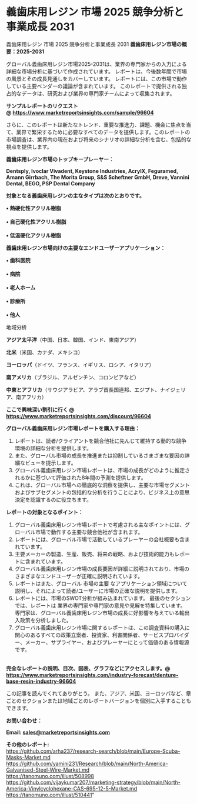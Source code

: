 # 義歯床用レジン 市場 2025 競争分析と事業成長 2031
 義歯床用レジン 市場 2025 競争分析と事業成長 2031
<strong><b>義歯床用レジン市場の概要：2025-2031</b></strong>

グローバル義歯床用レジン市場2025-2031は、業界の専門家からの入力による詳細な市場分析に基づいて作成されています。 レポートは、今後数年間で市場の風景とその成長見通しをカバーしています。 レポートには、この市場で動作している主要ベンダーの議論が含まれています。 このレポートで提供される独占的なデータは、研究および業界の専門家チームによって収集されます。

<strong>サンプルレポートのリクエスト @ <a href=https://www.marketreportsinsights.com/sample/96604>https://www.marketreportsinsights.com/sample/96604</a></strong>

さらに、このレポートは新たなトレンド、重要な推進力、課題、機会に焦点を当て、業界で繁栄するために必要なすべてのデータを提供します。このレポートの市場調査は、業界内の現在および将来のシナリオの詳細な分析を含む、包括的な視点を提供します。

<strong>義歯床用レジン市場のトップキープレーヤー：</strong>

<strong>Dentsply, Ivoclar Vivadent, Keystone Industries, AcrylX, Feguramed, Amann Girrbach, The Morita Group, S&S Scheftner GmbH, Dreve, Vannini Dental, BEGO, PSP Dental Company</strong>

<strong><b>対象となる義歯床用レジンの主なタイプは次のとおりです。</b></strong>

<strong>• 熱硬化性アクリル樹脂<br><br>• 自己硬化性アクリル樹脂<br><br>• 低温硬化アクリル樹脂</strong>

<strong><b>義歯床用レジン市場向けの主要なエンドユーザーアプリケーション：</b></strong>

<strong>• 歯科医院<br><br>• 病院<br><br>• 老人ホーム<br><br>• 診療所<br><br>• 他人</strong>

 地域分析

<strong><b>アジア太平洋</b></strong>（中国、日本、韓国、インド、東南アジア）

<strong><b>北米</b></strong>（米国、カナダ、メキシコ）

<strong><b>ヨーロッパ</b></strong>（ドイツ、フランス、イギリス、ロシア、イタリア）

<strong><b>南アメリカ</b></strong>（ブラジル、アルゼンチン、コロンビアなど）

<strong><b>中東とアフリカ</b></strong>（サウジアラビア、アラブ首長国連邦、エジプト、ナイジェリア、南アフリカ）

<strong>ここで興味深い割引に行く @ <a href=https://www.marketreportsinsights.com/discount/96604>https://www.marketreportsinsights.com/discount/96604</a></strong>

<strong><b>グローバル義歯床用レジン市場レポートを購入する理由：</b></strong>
<ol>
  <li>レポートは、読者/クライアントを競合他社に先んじて維持する動的な競争環境の詳細な分析を提供します。</li>
  <li>また、グローバル市場の成長を推進または抑制しているさまざまな要因の詳細なビューを提示します。</li>
  <li>グローバル義歯床用レジン市場レポートは、市場の成長がどのように推定されるかに基づいて評価された8年間の予測を提供します。</li>
  <li>これは、グローバル市場への徹底的な洞察を提供し、主要な市場セグメントおよびサブセグメントの包括的な分析を行うことにより、ビジネス上の意思決定を認識するのに役立ちます。</li>
</ol>
<strong><b>レポートの対象となるポイント：</b></strong>
<ol>
  <li>グローバル義歯床用レジン市場レポートで考慮される主なポイントには、グローバル市場で動作する主要な競合他社が含まれます。</li>
  <li>レポートには、グローバル市場で活動しているプレーヤーの会社概要も含まれています。</li>
  <li>主要メーカーの製造、生産、販売、将来の戦略、および技術的能力もレポートに含まれています。</li>
  <li>グローバル義歯床用レジン市場の成長要因が詳細に説明されており、市場のさまざまなエンドユーザーが正確に説明されています。</li>
  <li>レポートはまた、グローバル 市場の主要 なアプリケーション領域について説明し、それによって読者/ユーザーに市場の正確な説明を提供します。</li>
  <li>レポートには、市場のSWOT分析が組み込まれています。 最後のセクションでは、レポートは 業界の専門家や専門家の意見や見解を特集しています。 専門家は、グローバル義歯床用レジン市場の成長に好影響を与えている輸出入政策を分析しました。</li>
  <li>グローバル義歯床用レジン市場に関するレポートは、この調査資料の購入に関心のあるすべての政策立案者、投資家、利害関係者、サービスプロバイダー、メーカー、サプライヤー、およびプレーヤーにとって価値のある情報源です。</li>
</ol><br>
<strong>完全なレポートの説明、目次、図表、グラフなどにアクセスします。@ <a href=https://www.marketreportsinsights.com/industry-forecast/denture-base-resin-industry-96604>https://www.marketreportsinsights.com/industry-forecast/denture-base-resin-industry-96604</a></strong>

この記事を読んでくれてありがとう。 また、アジア、米国、ヨーロッパなど、章ごとのセクションまたは地域ごとのレポートバージョンを個別に入手することもできます。

<strong><b>お問い合わせ：</b></strong>

<strong>Email: </strong><a href=mailto:sales@marketreportsinsights.com><strong>sales@marketreportsinsights.com</strong></a>

<strong>その他のレポート:</strong>
<br>
<a href=https://github.com/arha237/research-search/blob/main/Europe-Scuba-Masks-Market.md>https://github.com/arha237/research-search/blob/main/Europe-Scuba-Masks-Market.md</a>
<br>
<a href=https://github.com/yamini231/Research/blob/main/North-America-Galvanised-Steel-Wire-Market.md>https://github.com/yamini231/Research/blob/main/North-America-Galvanised-Steel-Wire-Market.md</a>
<br>
<a href=https://tanomuno.com/illust/508998>https://tanomuno.com/illust/508998</a>
<br>
<a href=https://github.com/vijaykumar207/marketing-strategy/blob/main/North-America-Vinylcyclohexane-CAS-695-12-5-Market.md>https://github.com/vijaykumar207/marketing-strategy/blob/main/North-America-Vinylcyclohexane-CAS-695-12-5-Market.md</a>
<br>
<a href=https://tanomuno.com/illust/510441>https://tanomuno.com/illust/510441</a>"
